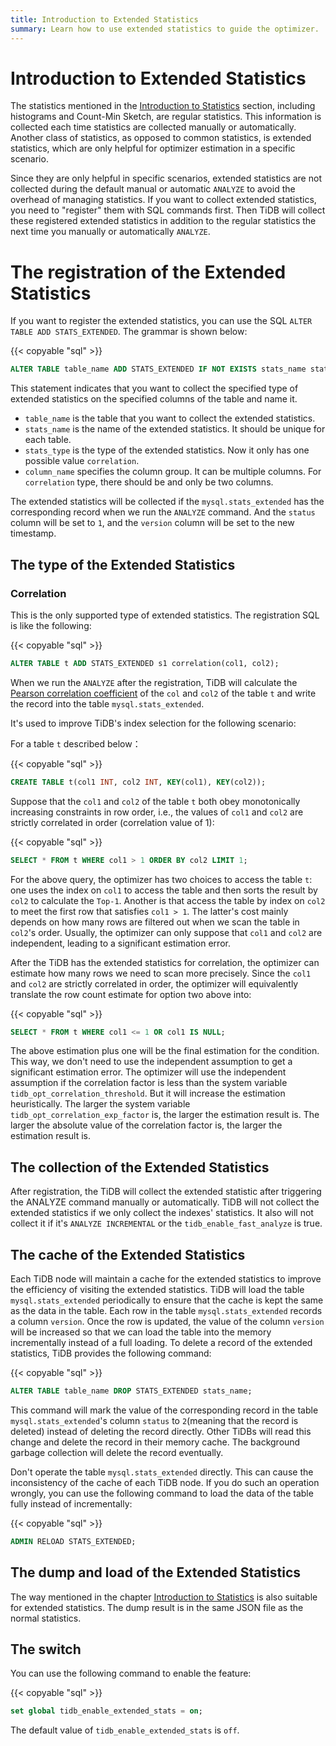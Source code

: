 ```yaml
---
title: Introduction to Extended Statistics
summary: Learn how to use extended statistics to guide the optimizer.
---
```


# Introduction to Extended Statistics

The statistics mentioned in the [Introduction to Statistics](/statistics.md) section, including histograms and Count-Min Sketch, are regular statistics. This information is collected each time statistics are collected manually or automatically. Another class of statistics, as opposed to common statistics, is extended statistics, which are only helpful for optimizer estimation in a specific scenario.

Since they are only helpful in specific scenarios, extended statistics are not collected during the default manual or automatic `ANALYZE` to avoid the overhead of managing statistics. If you want to collect extended statistics, you need to "register" them with SQL commands first. Then TiDB will collect these registered extended statistics in addition to the regular statistics the next time you manually or automatically `ANALYZE`.

# The registration of the Extended Statistics

If you want to register the extended statistics, you can use the SQL `ALTER TABLE ADD STATS_EXTENDED`. The grammar is shown below:

{{< copyable "sql" >}}

```sql
ALTER TABLE table_name ADD STATS_EXTENDED IF NOT EXISTS stats_name stats_type(column_name, column_name...);
```

This statement indicates that you want to collect the specified type of extended statistics on the specified columns of the table and name it.

- `table_name` is the table that you want to collect the extended statistics.
- `stats_name` is the name of the extended statistics. It should be unique for each table.
- `stats_type` is the type of the extended statistics. Now it only has one possible value `correlation`.
- `column_name` specifies the column group. It can be multiple columns. For `correlation` type, there should be and only be two columns.

The extended statistics will be collected if the `mysql.stats_extended` has the corresponding record when we run the `ANALYZE` command. And the `status` column will be set to `1`, and the `version` column will be set to the new timestamp.

## The type of the Extended Statistics

### Correlation

This is the only supported type of extended statistics. The registration SQL is like the following:

{{< copyable "sql" >}}

```sql
ALTER TABLE t ADD STATS_EXTENDED s1 correlation(col1, col2);
```

When we run the `ANALYZE` after the registration, TiDB will calculate the [Pearson correlation coefficient](https://en.wikipedia.org/wiki/Pearson_correlation_coefficient) of the `col` and `col2` of the table `t` and write the record into the table `mysql.stats_extended`.

It's used to improve TiDB's index selection for the following scenario:

For a table `t` described below：

{{< copyable "sql" >}}

```sql
CREATE TABLE t(col1 INT, col2 INT, KEY(col1), KEY(col2));
```

Suppose that the `col1` and `col2` of the table `t` both obey monotonically increasing constraints in row order, i.e., the values of `col1` and `col2` are strictly correlated in order (correlation value of 1):

{{< copyable "sql" >}}

```sql
SELECT * FROM t WHERE col1 > 1 ORDER BY col2 LIMIT 1;
```

For the above query, the optimizer has two choices to access the table `t`: one uses the index on `col1` to access the table and then sorts the result by `col2` to calculate the `Top-1`. Another is that access the table by index on `col2` to meet the first row that satisfies `col1 > 1`. The latter's cost mainly depends on how many rows are filtered out when we scan the table in `col2`'s order. Usually, the optimizer can only suppose that `col1` and `col2` are independent, leading to a significant estimation error.

After the TiDB has the extended statistics for correlation, the optimizer can estimate how many rows we need to scan more precisely. Since the `col1` and `col2` are strictly correlated in order, the optimizer will equivalently translate the row count estimate for option two above into:

{{< copyable "sql" >}}

```sql
SELECT * FROM t WHERE col1 <= 1 OR col1 IS NULL;
```

The above estimation plus one will be the final estimation for the condition. This way, we don't need to use the independent assumption to get a significant estimation error.
The optimizer will use the independent assumption if the correlation factor is less than the system variable `tidb_opt_correlation_threshold`. But it will increase the estimation heuristically. The larger the system variable `tidb_opt_correlation_exp_factor` is, the larger the estimation result is. The larger the absolute value of the correlation factor is, the larger the estimation result is.

## The collection of the Extended Statistics
After registration, the TiDB will collect the extended statistic after triggering the ANALYZE command manually or automatically. TiDB will not collect the extended statistics if we only collect the indexes' statistics. It also will not collect it if it's `ANALYZE INCREMENTAL` or the `tidb_enable_fast_analyze` is true.

## The cache of the Extended Statistics

Each TiDB node will maintain a cache for the extended statistics to improve the efficiency of visiting the extended statistics. TiDB will load the table `mysql.stats_extended` periodically to ensure that the cache is kept the same as the data in the table. Each row in the table `mysql.stats_extended` records a column `version`. Once the row is updated, the value of the column `version` will be increased so that we can load the table into the memory incrementally instead of a full loading.
To delete a record of the extended statistics, TiDB provides the following command:

{{< copyable "sql" >}}

```sql
ALTER TABLE table_name DROP STATS_EXTENDED stats_name;
```

This command will mark the value of the corresponding record in the table `mysql.stats_extended`'s column `status` to `2`(meaning that the record is deleted) instead of deleting the record directly. Other TiDBs will read this change and delete the record in their memory cache. The background garbage collection will delete the record eventually.

Don't operate the table `mysql.stats_extended` directly. This can cause the inconsistency of the cache of each TiDB node. If you do such an operation wrongly, you can use the following command to load the data of the table fully instead of incrementally:

{{< copyable "sql" >}}

```sql
ADMIN RELOAD STATS_EXTENDED;
```

## The dump and load of the Extended Statistics

The way mentioned in the chapter [Introduction to Statistics](/statistics.md) is also suitable for extended statistics. The dump result is in the same JSON file as the normal statistics.

## The switch

You can use the following command to enable the feature: 

{{< copyable "sql" >}}

```sql
set global tidb_enable_extended_stats = on;
```

The default value of `tidb_enable_extended_stats` is `off`.
